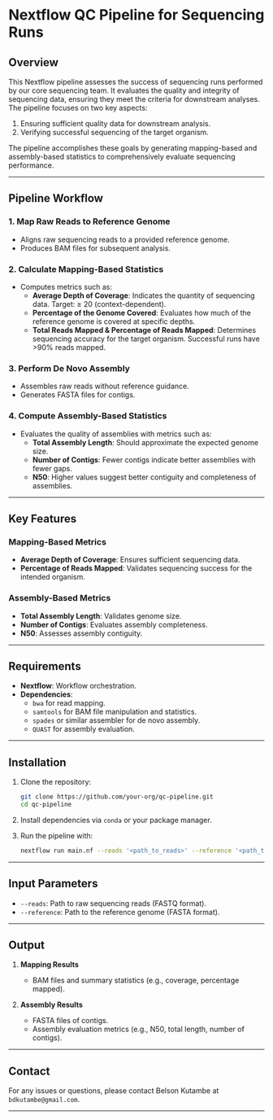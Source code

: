 # Nextflow QC Pipeline for Sequencing Runs  

## Overview  
This Nextflow pipeline assesses the success of sequencing runs performed by our core sequencing team. It evaluates the quality and integrity of sequencing data, ensuring they meet the criteria for downstream analyses. The pipeline focuses on two key aspects:
1. Ensuring sufficient quality data for downstream analysis.
2. Verifying successful sequencing of the target organism.  

The pipeline accomplishes these goals by generating mapping-based and assembly-based statistics to comprehensively evaluate sequencing performance.  

---

## Pipeline Workflow  
### **1. Map Raw Reads to Reference Genome**  
- Aligns raw sequencing reads to a provided reference genome.  
- Produces BAM files for subsequent analysis.

### **2. Calculate Mapping-Based Statistics**  
- Computes metrics such as:  
  - **Average Depth of Coverage**: Indicates the quantity of sequencing data. Target: ≥ 20 (context-dependent).  
  - **Percentage of the Genome Covered**: Evaluates how much of the reference genome is covered at specific depths.  
  - **Total Reads Mapped & Percentage of Reads Mapped**: Determines sequencing accuracy for the target organism. Successful runs have >90% reads mapped.  

### **3. Perform De Novo Assembly**  
- Assembles raw reads without reference guidance.  
- Generates FASTA files for contigs.  

### **4. Compute Assembly-Based Statistics**  
- Evaluates the quality of assemblies with metrics such as:  
  - **Total Assembly Length**: Should approximate the expected genome size.  
  - **Number of Contigs**: Fewer contigs indicate better assemblies with fewer gaps.  
  - **N50**: Higher values suggest better contiguity and completeness of assemblies.  

---

## Key Features  

### Mapping-Based Metrics  
- **Average Depth of Coverage**: Ensures sufficient sequencing data.  
- **Percentage of Reads Mapped**: Validates sequencing success for the intended organism.  

### Assembly-Based Metrics  
- **Total Assembly Length**: Validates genome size.  
- **Number of Contigs**: Evaluates assembly completeness.  
- **N50**: Assesses assembly contiguity.  

---

## Requirements  
- **Nextflow**: Workflow orchestration.  
- **Dependencies**:  
  - `bwa` for read mapping.  
  - `samtools` for BAM file manipulation and statistics.  
  - `spades` or similar assembler for de novo assembly.  
  - `QUAST` for assembly evaluation.  

---

## Installation  
1. Clone the repository:  
   ```bash
   git clone https://github.com/your-org/qc-pipeline.git
   cd qc-pipeline
   ```  
2. Install dependencies via `conda` or your package manager.  

3. Run the pipeline with:  
   ```bash
   nextflow run main.nf --reads '<path_to_reads>' --reference '<path_to_reference>'
   ```  

---

## Input Parameters  
- `--reads`: Path to raw sequencing reads (FASTQ format).  
- `--reference`: Path to the reference genome (FASTA format).  

---

## Output  
1. **Mapping Results**  
   - BAM files and summary statistics (e.g., coverage, percentage mapped).  

2. **Assembly Results**  
   - FASTA files of contigs.  
   - Assembly evaluation metrics (e.g., N50, total length, number of contigs).  

---

## Contact  
For any issues or questions, please contact Belson Kutambe at `bdkutambe@gmail.com`.  

---  
